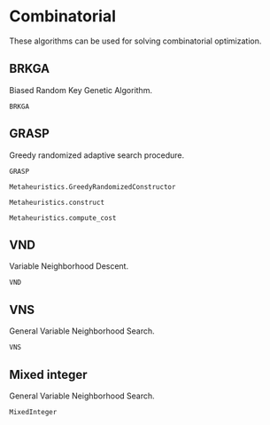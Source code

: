 # Combinatorial

These algorithms can be used for solving combinatorial optimization.

## BRKGA

Biased Random Key Genetic Algorithm.

```@docs
BRKGA
```

## GRASP

Greedy randomized adaptive search procedure.

```@docs
GRASP
```

```@docs
Metaheuristics.GreedyRandomizedConstructor
```

```@docs
Metaheuristics.construct
```


```@docs
Metaheuristics.compute_cost
```


## VND

Variable Neighborhood Descent.

```@docs
VND
```

## VNS

General Variable Neighborhood Search.

```@docs
VNS
```

## Mixed integer 

General Variable Neighborhood Search.

```@docs
MixedInteger
```

